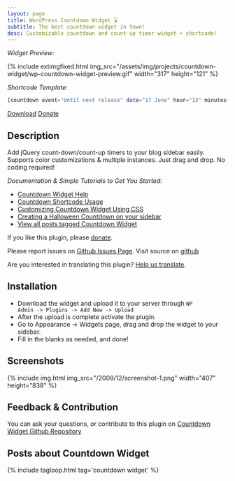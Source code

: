 ```yaml
---
layout: page
title: WordPress Countdown Widget ⌛
subtitle: The best countdown widget in town!
desc: Customizable countdown and count-up timer widget + shortcode!
---
```


*Widget Preview:*

{% include extimgfixed.html img_src="/assets/img/projects/countdown-widget/wp-countdown-widget-preview.gif" width="317" height="121" %}

*Shortcode Template:*

```php
[countdown event="Until next release" date="17 June" hour="13" minutes="45" seconds="00" format="DHMS" link=false]
```

<div class="btn-wrap">
<a class="btn btn-inline btn-lg btn-success" href="https://wordpress.org/plugins/wordpress-countdown-widget/" target="\_blank">Download</a>
<a class="btn btn-inline btn-lg" href="/donate/" target="\_blank">Donate</a>
</div>

## Description
Add jQuery count-down/count-up timers to your blog sidebar easily. Supports color customizations &amp; multiple instances. Just drag and drop. No coding required!

*Documentation &amp; Simple Tutorials to Get You Started:*

* [Countdown Widget Help](http://metinsaylan.com/docs/countdown-widget-help/)
* [Countdown Shortcode Usage](http://metinsaylan.com/docs/countdown-widget-shortcode/)
* [Customizing Countdown Widget Using CSS](http://metinsaylan.com/wordpress/2010/12/21/customizing-countdown-widget-using-css/)
* [Creating a Halloween Countdown on your sidebar](http://metinsaylan.com/wordpress/2014/10/16/get-halloween-countdown-ready/)
* [View all posts tagged Countdown Widget](http://metinsaylan.com/tag/countdown-widget/)

If you like this plugin, please [donate](http://metinsaylan.com/donate).

Please report issues on [Github Issues Page](https://github.com/shailancom/wordpress-countdown-widget/issues).
Visit source on [github](https://github.com/shailancom/wordpress-countdown-widget)

Are you interested in translating this plugin? [Help us translate](https://translate.wordpress.org/projects/wp-plugins/wordpress-countdown-widget).

## Installation

* Download the widget and upload it to your server through <code>WP Admin -&gt; Plugins -&gt; Add New -&gt; Upload</code>
* After the upload is complete activate the plugin.
* Go to Appearance -&gt; Widgets page, drag and drop the widget to your sidebar.
* Fill in the blanks as needed, and done!

## Screenshots

{% include img.html img_src="/2009/12/screenshot-1.png" width="407" height="838" %}

## Feedback & Contribution
You can ask your questions, or contribute to this plugin on <a href="https://github.com/shailancom/wordpress-countdown-widget/issues">Countdown Widget Github Repository</a>

## Posts about Countdown Widget

{% include tagloop.html tag='countdown widget' %}
